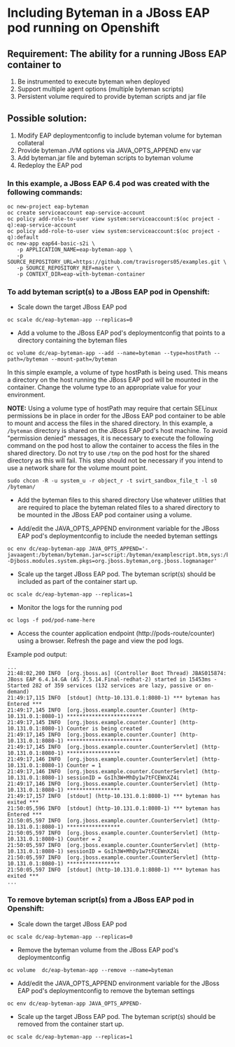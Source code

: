 # Including Byteman in a JBoss EAP pod running on Openshift

## Requirement: The ability for a running JBoss EAP container to
1) Be instrumented to execute byteman when deployed
2) Support multiple agent options (multiple byteman scripts)
3) Persistent volume required to provide byteman scripts and jar file


## Possible solution:
1) Modify EAP deploymentconfig to include byteman volume for byteman collateral
2) Provide byteman JVM options via JAVA_OPTS_APPEND env var
3) Add byteman.jar file and byteman scripts to byteman volume
4) Redeploy the EAP pod


### In this example, a JBoss EAP 6.4 pod was created with the following commands:
```
oc new-project eap-byteman
oc create serviceaccount eap-service-account
oc policy add-role-to-user view system:serviceaccount:$(oc project -q):eap-service-account
oc policy add-role-to-user view system:serviceaccount:$(oc project -q):default
oc new-app eap64-basic-s2i \
   -p APPLICATION_NAME=eap-byteman-app \
   -p SOURCE_REPOSITORY_URL=https://github.com/travisrogers05/examples.git \
   -p SOURCE_REPOSITORY_REF=master \
   -p CONTEXT_DIR=eap-with-byteman-container
```


### To add byteman script(s) to a JBoss EAP pod in Openshift:

* Scale down the target JBoss EAP pod
```
oc scale dc/eap-byteman-app --replicas=0
```

* Add a volume to the JBoss EAP pod's deploymentconfig that points to a directory containing the byteman files
```
oc volume dc/eap-byteman-app --add --name=byteman --type=hostPath --path=/byteman --mount-path=/byteman
```
In this simple example, a volume of type hostPath is being used.  This means a directory on the host running the JBoss EAP pod will be mounted in the container.  Change the volume type to an appropriate value for your environment.

**NOTE:** Using a volume type of hostPath may require that certain SELinux permissions be in place in order for the JBoss EAP pod container to be able to mount and access the files in the shared directory.  In this example, a `/byteman` directory is shared on the JBoss EAP pod's host machine.  To avoid "permission denied" messages, it is necessary to execute the following command on the pod host to allow the container to access the files in the shared directory.  Do not try to use `/tmp` on the pod host for the shared directory as this will fail.  This step should not be necessary if you intend to use a network share for the volume mount point.
```
sudo chcon -R -u system_u -r object_r -t svirt_sandbox_file_t -l s0 /byteman/
```

* Add the byteman files to this shared directory
Use whatever utilities that are required to place the byteman related files to a shared directory to be mounted in the JBoss EAP pod container using a volume.

* Add/edit the JAVA_OPTS_APPEND environment variable for the JBoss EAP pod's deploymentconfig to include the needed byteman settings
```
oc env dc/eap-byteman-app JAVA_OPTS_APPEND='-javaagent:/byteman/byteman.jar=script:/byteman/examplescript.btm,sys:/byteman/byteman.jar -Djboss.modules.system.pkgs=org.jboss.byteman,org.jboss.logmanager'
```

* Scale up the target JBoss EAP pod.  The byteman script(s) should be included as part of the container start up.
```
oc scale dc/eap-byteman-app --replicas=1
```

* Monitor the logs for the running pod
```
oc logs -f pod/pod-name-here
```

* Access the counter application endpoint (http://pods-route/counter) using a browser.  Refresh the page and view the pod logs.

Example pod output:
```
...
21:48:02,200 INFO  [org.jboss.as] (Controller Boot Thread) JBAS015874: JBoss EAP 6.4.14.GA (AS 7.5.14.Final-redhat-2) started in 15453ms - Started 282 of 359 services (132 services are lazy, passive or on-demand)
21:49:17,115 INFO  [stdout] (http-10.131.0.1:8080-1) *** byteman has Entered ***
21:49:17,145 INFO  [org.jboss.example.counter.Counter] (http-10.131.0.1:8080-1) ************************
21:49:17,145 INFO  [org.jboss.example.counter.Counter] (http-10.131.0.1:8080-1) Counter is being created
21:49:17,145 INFO  [org.jboss.example.counter.Counter] (http-10.131.0.1:8080-1) ************************
21:49:17,145 INFO  [org.jboss.example.counter.CounterServlet] (http-10.131.0.1:8080-1) *****************
21:49:17,146 INFO  [org.jboss.example.counter.CounterServlet] (http-10.131.0.1:8080-1) Counter = 1
21:49:17,146 INFO  [org.jboss.example.counter.CounterServlet] (http-10.131.0.1:8080-1) sessionID = GsIh3W+MhDy1w7tFCEWnXZ4i
21:49:17,146 INFO  [org.jboss.example.counter.CounterServlet] (http-10.131.0.1:8080-1) *****************
21:49:17,157 INFO  [stdout] (http-10.131.0.1:8080-1) *** byteman has exited ***
21:50:05,596 INFO  [stdout] (http-10.131.0.1:8080-1) *** byteman has Entered ***
21:50:05,597 INFO  [org.jboss.example.counter.CounterServlet] (http-10.131.0.1:8080-1) *****************
21:50:05,597 INFO  [org.jboss.example.counter.CounterServlet] (http-10.131.0.1:8080-1) Counter = 2
21:50:05,597 INFO  [org.jboss.example.counter.CounterServlet] (http-10.131.0.1:8080-1) sessionID = GsIh3W+MhDy1w7tFCEWnXZ4i
21:50:05,597 INFO  [org.jboss.example.counter.CounterServlet] (http-10.131.0.1:8080-1) *****************
21:50:05,597 INFO  [stdout] (http-10.131.0.1:8080-1) *** byteman has exited ***
...
``` 


### To remove byteman script(s) from a JBoss EAP pod in Openshift:

* Scale down the target JBoss EAP pod
```
oc scale dc/eap-byteman-app --replicas=0
```

* Remove the byteman volume from the JBoss EAP pod's deploymentconfig
```
oc volume  dc/eap-byteman-app --remove --name=byteman
```

* Add/edit the JAVA_OPTS_APPEND environment variable for the JBoss EAP pod's deploymentconfig to remove the byteman settings
```
oc env dc/eap-byteman-app JAVA_OPTS_APPEND-
```

* Scale up the target JBoss EAP pod.  The byteman script(s) should be removed from the container start up.
```
oc scale dc/eap-byteman-app --replicas=1
```



